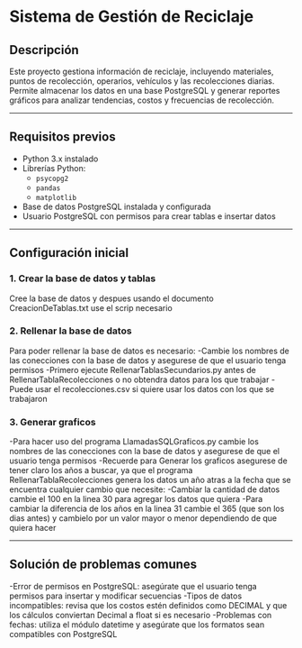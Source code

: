 # Sistema de Gestión de Reciclaje

## Descripción

Este proyecto gestiona información de reciclaje, incluyendo materiales, puntos de recolección, operarios, vehículos y las recolecciones diarias. Permite almacenar los datos en una base PostgreSQL y generar reportes gráficos para analizar tendencias, costos y frecuencias de recolección.

---

## Requisitos previos

- Python 3.x instalado
- Librerías Python:
  - `psycopg2`
  - `pandas`
  - `matplotlib`
- Base de datos PostgreSQL instalada y configurada
- Usuario PostgreSQL con permisos para crear tablas e insertar datos

---

## Configuración inicial

### 1. Crear la base de datos y tablas

Cree la base de datos y despues usando el documento CreacionDeTablas.txt use el scrip necesario

### 2. Rellenar la base de datos

Para poder rellenar la base de datos es necesario:
-Cambie los nombres de las conecciones con la base de datos y asegurese de que el usuario tenga permisos
-Primero ejecute RellenarTablasSecundarios.py antes de RellenarTablaRecolecciones o no obtendra datos para los que trabajar
-Puede usar el recolecciones.csv si quiere usar los datos con los que se trabajaron

### 3. Generar graficos

-Para hacer uso del programa LlamadasSQLGraficos.py cambie los nombres de las conecciones con la base de datos y asegurese de que el usuario tenga permisos
-Recuerde para Generar los graficos asegurese de tener claro los años a buscar, ya que el programa RellenarTablaRecolecciones genera los datos un año atras a la fecha que se encuentra
cualquier cambio que necesite:
  -Cambiar la cantidad de datos cambie el 100 en la linea 30 para agregar los datos que quiera
  -Para cambiar la diferencia de los años en la linea 31 cambie el 365 (que son los dias antes) y cambielo por un valor mayor o menor dependiendo de que quiera hacer

---

## Solución de problemas comunes
-Error de permisos en PostgreSQL: asegúrate que el usuario tenga permisos para insertar y modificar secuencias
-Tipos de datos incompatibles: revisa que los costos estén definidos como DECIMAL y que los cálculos conviertan Decimal a float si es necesario
-Problemas con fechas: utiliza el módulo datetime y asegúrate que los formatos sean compatibles con PostgreSQL
